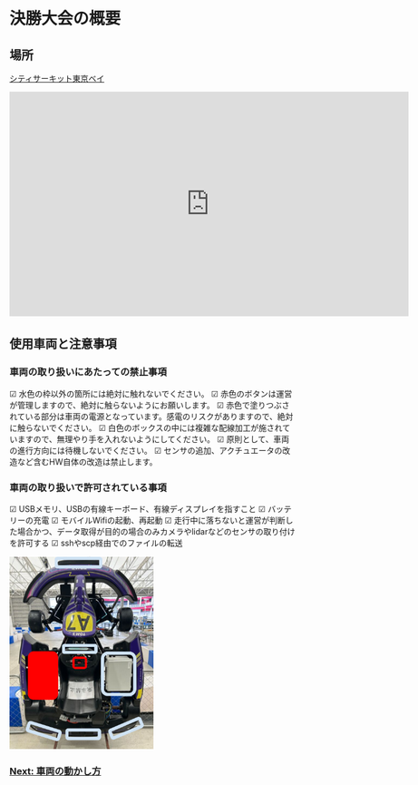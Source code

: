 # 決勝大会の概要

## 場所

[シティサーキット東京ベイ](https://city-circuit.com/)
<iframe width="704" height="396" src="https://www.youtube.com/embed/GsuCUoNrMDM?si=zoh1mL_U0yRnB2fj" title="YouTube video player" frameborder="0" allow="accelerometer; autoplay; clipboard-write; encrypted-media; gyroscope; picture-in-picture; web-share" referrerpolicy="strict-origin-when-cross-origin" allowfullscreen></iframe>

## 使用車両と注意事項

### 車両の取り扱いにあたっての禁止事項

☑ 水色の枠以外の箇所には絶対に触れないでください。
☑ 赤色のボタンは運営が管理しますので、絶対に触らないようにお願いします。
☑ 赤色で塗りつぶされている部分は車両の電源となっています。感電のリスクがありますので、絶対に触らないでください。
☑ 白色のボックスの中には複雑な配線加工が施されていますので、無理やり手を入れないようにしてください。
☑ 原則として、車両の進行方向には待機しないでください。
☑ センサの追加、アクチュエータの改造など含むHW自体の改造は禁止します。

### 車両の取り扱いで許可されている事項

☑ USBメモリ、USBの有線キーボード、有線ディスプレイを指すこと
☑ バッテリーの充電
☑ モバイルWifiの起動、再起動
☑ 走行中に落ちないと運営が判断した場合かつ、データ取得が目的の場合のみカメラやlidarなどのセンサの取り付けを許可する
☑ sshやscp経由でのファイルの転送

![車両](../assets/image.png)

### [Next: 車両の動かし方](./operation.ja.md)
